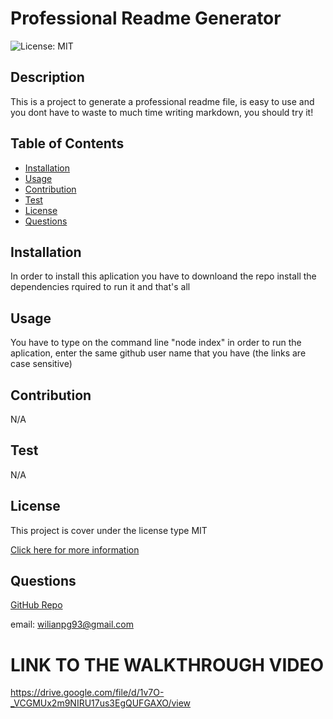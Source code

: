 
# Professional Readme Generator

![License: MIT](https://img.shields.io/badge/License-MIT-yellow.svg)

## Description

This is a project to generate a professional readme file, is easy to use and you dont have to waste to much time writing markdown, you should try it!

## Table of Contents

- [Installation](#installation)
- [Usage](#usage)
- [Contribution](#contribution)
- [Test](#test)
- [License](#license)
- [Questions](#questions)
## Installation

In order to install this aplication you have to downloand the repo install the dependencies rquired to run it and that's all

## Usage

You have to type on the command line "node index" in order to run the aplication,  enter the same github user name that you have (the links are case sensitive)

## Contribution

N/A

## Test

N/A

## License

This project is cover under the license type MIT
        
[Click here for more information](https://opensource.org/licenses/MIT)

## Questions

[GitHub Repo](https://github.com/WILLCUBA)

email: wilianpg93@gmail.com

# LINK TO THE WALKTHROUGH VIDEO
https://drive.google.com/file/d/1v7O-_VCGMUx2m9NIRU17us3EgQUFGAXO/view